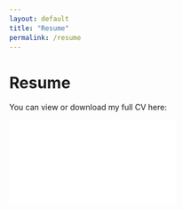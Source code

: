 ```yaml
---
layout: default
title: "Resume"
permalink: /resume
---
```


# Resume

You can view or download my full CV here:

![📑 Download Resume](assets/Giuliano_Tuzzi_CV_DATA_AI.pdf)

